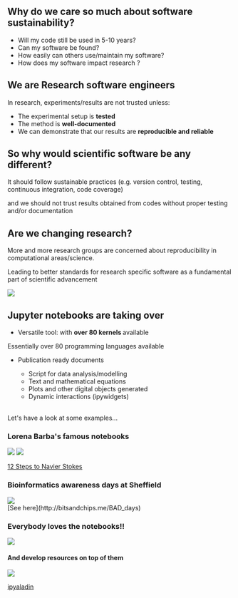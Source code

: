 ## Why do we care so much about software sustainability?

* Will my code still be used in 5-10 years? <!-- .element: class="fragment" -->
* Can my software be found? <!-- .element: class="fragment" -->
* How easily can others use/maintain my software? <!-- .element: class="fragment" -->
* How does my software impact <!-- .element: class="fragment" --> <accent-text> research</accent-text> ?



## We are <strong> Research</strong> software engineers
In research, experiments/results are not trusted unless:
- The experimental setup is <strong>tested</strong>
- The method is <strong> well-documented </strong>
- We can demonstrate that our results are <strong> reproducible  and reliable</strong>



## <display-text>So why would scientific software be any different?</display-text>
It should follow sustainable practices (e.g. version control, testing, continuous integration, code coverage)

and we should not trust results obtained from
codes without proper testing and/or documentation<!-- .element: class="fragment" -->



## Are we changing research?
More and more research groups are concerned about reproducibility
in computational areas/science.

<i class="fa fa-arrow-circle-down" aria-hidden="true"></i>

Leading to better standards for research specific software as a fundamental part of
scientific advancement<!-- .element: class="fragment" -->


<img src='/resources/BSBR.jpg'>



## Jupyter notebooks are taking over
<ul>
<li class='fragment'> Versatile tool: with <strong> over 80 kernels </strong>available</li>
</ul>

<div class='float_modal fragment'>
  <p class='modal_p'> Essentially over 80 programming languages available </p>
</div>

<ul class='fragment'>
<li> Publication ready documents </li>
<ul>
  <li> Script for data analysis/modelling <l/i>
  <li> Text and mathematical equations</li>
  <li> Plots and other digital objects generated</li>
  <li> Dynamic interactions (ipywidgets)</li>
</ul>
</ul>



<br>
<accent-text> Let's have a look at some examples...</accent-text>



### Lorena Barba's famous notebooks
<img src='/resources/lb1.PNG'>



<img src='/resources/lb2.PNG'>

[12 Steps to Navier Stokes](http://lorenabarba.com/blog/cfd-python-12-steps-to-navier-stokes/)



### Bioinformatics awareness days at Sheffield
<img src='/resources/bad_days.PNG'>
<br>[See here](http://bitsandchips.me/BAD_days)



### Everybody loves the notebooks!!
<img src='/resources/sanger.PNG'>



#### And develop resources on top of them
<img src='/resources/aladin.gif'>

[ipyaladin](https://github.com/cds-astro/ipyaladin)
